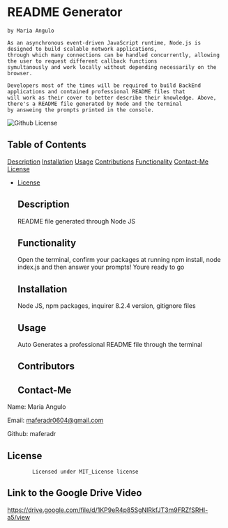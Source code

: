 # README Generator
    by Maria Angulo

    As an asynchronous event-driven JavaScript runtime, Node.js is designed to build scalable network applications, 
    through which many connections can be handled concurrently, allowing the user to request different callback functions 
    symultanously and work locally without depending necessarily on the browser.

    Developers most of the times will be required to build BackEnd applications and contained professional README files that 
    will work as their cover to better describe their knowledge. Above, there's a README file generated by Node and the terminal 
    by answeing the prompts printed in the console.

   ![Github License](https://img.shields.io/badge/Github%20License-MIT_License-green.svg)
   ## Table of Contents
   [Description](#description)
   [Installation](#installation)
   [Usage](#usage)
   [Contributions](#contributions)
   [Functionality](#functionality)
   [Contact-Me](#email)
   [License](#license)

   
* [License](#license)

   ## Description
   README file generated through Node JS
   ## Functionality
   Open the terminal, confirm your packages at running npm install, node index.js and then answer your prompts! Youre ready to go

   ## Installation
   Node JS, npm packages, inquirer 8.2.4 version, gitignore files
   ## Usage
   Auto Generates a professional README file through the terminal
   ## Contributors
   

   ## Contact-Me
    
Name: Maria Angulo
    
Email: maferadr0604@gmail.com
    
Github: maferadr

   ## License
        
            Licensed under MIT_License license 

   ## Link to the Google Drive Video
   https://drive.google.com/file/d/1KP9eR4p85SgNIRkfJT3m9FRZfSRHl-a5/view
